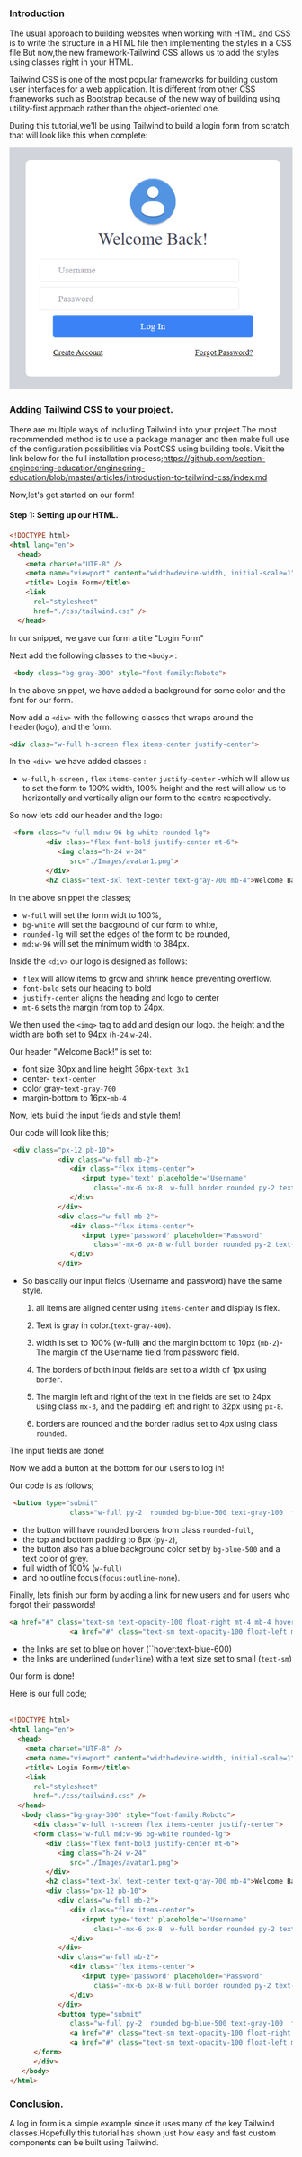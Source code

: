 # 
### Introduction

The usual approach to building websites when working with HTML and CSS is to write the structure in a HTML file then implementing the styles in a CSS file.But now,the new framework-Tailwind CSS allows us to add the styles using classes right in your HTML. 

Tailwind CSS is one of the most popular frameworks for building custom user interfaces for a web application. It is different from other CSS frameworks such as Bootstrap because of the new way of building using utility-first approach rather than the object-oriented one.

During this tutorial,we'll be using Tailwind to build a login form from scratch that will look like this when complete:

![Login form](form.png)

### Adding Tailwind CSS to your project.

There are multiple ways of including Tailwind into your project.The most recommended method is to use a package manager and then make full use of the configuration possibilities via PostCSS using building tools.
Visit the link below for the full installation process;https://github.com/section-engineering-education/engineering-education/blob/master/articles/introduction-to-tailwind-css/index.md

Now,let's get started on our form!

#### Step 1: Setting up our HTML.
```HTML
<!DOCTYPE html>
<html lang="en">
  <head>
    <meta charset="UTF-8" />
    <meta name="viewport" content="width=device-width, initial-scale=1">
    <title> Login Form</title>
    <link 
      rel="stylesheet" 
      href="./css/tailwind.css" />    
  </head>
  ```

In our snippet, we gave our form a title "Login Form"

Next add the following classes to the ````<body>```` :
```HTML
 <body class="bg-gray-300" style="font-family:Roboto">
 ```

In the above snippet, we have added a background  for some color and the font for our form.

Now add a ``<div>`` with the following classes that wraps around the header(logo), and the form.

```HTML
<div class="w-full h-screen flex items-center justify-center">
```

In the ``<div>`` we have added classes :
  - ``w-full``, ``h-screen`` , ``flex`` ``items-center`` ``justify-center`` -which will allow us to set the form to 100% width, 100% height and the rest will allow us to horizontally and vertically align our form to the centre respectively.
  
So now lets add our header and the logo:

```HTML
 <form class="w-full md:w-96 bg-white rounded-lg">
         <div class="flex font-bold justify-center mt-6">
            <img class="h-24 w-24"
               src="./Images/avatar1.png">
         </div>
         <h2 class="text-3xl text-center text-gray-700 mb-4">Welcome Back!</h2>
```

In the above snippet the classes;
- ``w-full`` will set the form widt to 100%,
- ``bg-white`` will set the bacground of our form to white,
- ``rounded-lg`` will set the edges of the form to be rounded,
- ``md:w-96`` will set the minimum width to 384px.

Inside the ``<div>`` our logo is designed as follows:
- ``flex`` will allow items to grow and shrink hence preventing overflow.
- ``font-bold`` sets our heading to bold
- ``justify-center`` aligns the heading and logo to center
- ``mt-6`` sets the margin from top to 24px.
  
 We then used the ``<img>`` tag to add and design our logo. the height and the width are both set to 94px (``h-24``,``w-24``).

Our header "Welcome Back!" is set to:
- font size 30px and line height 36px-``text 3x1``
- center- ``text-center``
- color gray-``text-gray-700``
- margin-bottom to 16px-``mb-4``

Now, lets build the input fields and style them!

Our code will look like this;

```HTML
 <div class="px-12 pb-10">
            <div class="w-full mb-2">
               <div class="flex items-center">
                  <input type='text' placeholder="Username"
                     class="-mx-6 px-8  w-full border rounded py-2 text-gray-700 focus:outline-none" />
               </div>
            </div>
            <div class="w-full mb-2">
               <div class="flex items-center">   
                  <input type='password' placeholder="Password"
                     class="-mx-6 px-8 w-full border rounded py-2 text-gray-700 focus:outline-none" />
               </div>
            </div>
```            

- So basically our input fields (Username and password) have the same style.
   
   1. all items are aligned center using ``items-center`` and display is flex.
   
   2. Text is gray in color.(``text-gray-400``).

   3. width is set to 100% (w-full) and the margin bottom to 10px (``mb-2``)- The margin of the Username field from password field.

   4. The borders of both input fields are set to a width of 1px using ``border``.

  
   5. The margin left and right of the text in the fields are set to 24px using class ``mx-3``, and the padding left and right to 32px using ``px-8``.
   6. borders are rounded and the border radius set to 4px using class  ``rounded``.

The input fields are done!

Now we add a button at the bottom for our users to log in!

Our code is as follows;

```HTML
 <button type="submit"
               class="w-full py-2  rounded bg-blue-500 text-gray-100  focus:outline-none ">Log In</button>
```

- the button will have rounded borders from class ``rounded-full``,
- the top and bottom padding to 8px (``py-2``),
- the button also has a blue background color set by ``bg-blue-500`` and a text color of grey.
- full width of 100% (``w-full``)
- and no outline focus``(focus:outline-none``).

Finally, lets finish our form by adding a link for new users and for users who forgot their passwords!

```HTML
<a href="#" class="text-sm text-opacity-100 float-right mt-4 mb-4 hover:text-blue-600 underline">Forgot Password?</a>
               <a href="#" class="text-sm text-opacity-100 float-left mt-4 mb-8 hover:text-blue-600 underline">Create Account</a>
```

- the links are set to blue on hover (``hover:text-blue-600)
- the links are underlined (``underline``) with a text size set to small (``text-sm``)


Our form is done!

Here is our full code;

```HTML

<!DOCTYPE html>
<html lang="en">
  <head>
    <meta charset="UTF-8" />
    <meta name="viewport" content="width=device-width, initial-scale=1">
    <title> Login Form</title>
    <link 
      rel="stylesheet" 
      href="./css/tailwind.css" />    
  </head>
   <body class="bg-gray-300" style="font-family:Roboto">
      <div class="w-full h-screen flex items-center justify-center">
      <form class="w-full md:w-96 bg-white rounded-lg">
         <div class="flex font-bold justify-center mt-6">
            <img class="h-24 w-24"
               src="./Images/avatar1.png">
         </div>
         <h2 class="text-3xl text-center text-gray-700 mb-4">Welcome Back!</h2>
         <div class="px-12 pb-10">
            <div class="w-full mb-2">
               <div class="flex items-center">
                  <input type='text' placeholder="Username"
                     class="-mx-6 px-8  w-full border rounded py-2 text-gray-700 focus:outline-none" />
               </div>
            </div>
            <div class="w-full mb-2">
               <div class="flex items-center">   
                  <input type='password' placeholder="Password"
                     class="-mx-6 px-8 w-full border rounded py-2 text-gray-700 focus:outline-none" />
               </div>
            </div>
            <button type="submit"
               class="w-full py-2  rounded bg-blue-500 text-gray-100  focus:outline-none ">Log In</button>
               <a href="#" class="text-sm text-opacity-100 float-right mt-4 mb-4 hover:text-blue-600 underline">Forgot Password?</a>
               <a href="#" class="text-sm text-opacity-100 float-left mt-4 mb-8 hover:text-blue-600 underline">Create Account</a>
      </form>
      </div>
   </body>
</html>
```

### Conclusion.
A log in form is a simple example since it uses many of the key Tailwind classes.Hopefully this tutorial has shown just  how easy and fast custom components can be built using Tailwind.